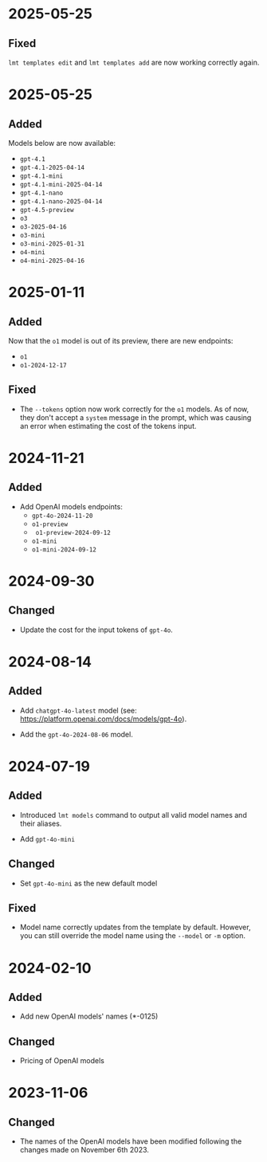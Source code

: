 # 2025-05-25

## Fixed

`lmt templates edit` and `lmt templates add` are now working correctly again.

# 2025-05-25

## Added

Models below are now available:

* `gpt-4.1`
* `gpt-4.1-2025-04-14`
* `gpt-4.1-mini`
* `gpt-4.1-mini-2025-04-14`
* `gpt-4.1-nano`
* `gpt-4.1-nano-2025-04-14`
* `gpt-4.5-preview`
* `o3`
* `o3-2025-04-16`
* `o3-mini`
* `o3-mini-2025-01-31`
* `o4-mini`
* `o4-mini-2025-04-16`

# 2025-01-11

## Added

Now that the `o1` model is out of its preview, there are new endpoints:
* `o1`
* `o1-2024-12-17`

## Fixed

* The `--tokens` option now work correctly for the `o1` models. As of now, they don't accept a `system` message in the prompt, which was causing an error when estimating the cost of the tokens input.

# 2024-11-21

## Added

* Add OpenAI models endpoints:
    * `gpt-4o-2024-11-20`
    * `o1-preview`
    * ` o1-preview-2024-09-12`
    * `o1-mini`
    * `o1-mini-2024-09-12`

# 2024-09-30

## Changed

* Update the cost for the input tokens of `gpt-4o`.

# 2024-08-14

## Added

* Add `chatgpt-4o-latest` model (see: <https://platform.openai.com/docs/models/gpt-4o>).

* Add the `gpt-4o-2024-08-06` model.

# 2024-07-19

## Added

* Introduced `lmt models` command to output all valid model names and their aliases.

* Add `gpt-4o-mini`

## Changed

* Set `gpt-4o-mini` as the new default model

## Fixed

* Model name correctly updates from the template by default. However, you can still override the model name using the `--model` or `-m` option.

# 2024-02-10

## Added

* Add new OpenAI models' names (*-0125)

## Changed

* Pricing of OpenAI models

# 2023-11-06

## Changed

* The names of the OpenAI models have been modified following the changes made on
November 6th 2023.
